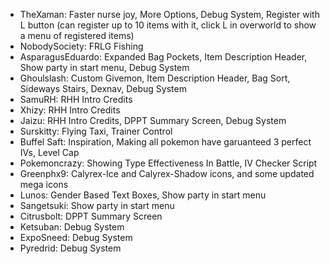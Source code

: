 - TheXaman: Faster nurse joy, More Options, Debug System, Register with L button (can register up to 10 items with it, click L in overworld to show a menu of registered items)
- NobodySociety: FRLG Fishing
- AsparagusEduardo: Expanded Bag Pockets, Item Description Header, Show party in start menu, Debug System
- Ghoulslash: Custom Givemon, Item Description Header, Bag Sort, Sideways Stairs, Dexnav, Debug System
- SamuRH: RHH Intro Credits
- Xhizy: RHH Intro Credits
- Jaizu: RHH Intro Credits, DPPT Summary Screen, Debug System
- Surskitty: Flying Taxi, Trainer Control
- Buffel Saft: Inspiration, Making all pokemon have garuanteed 3 perfect IVs, Level Cap
- Pokemoncrazy: Showing Type Effectiveness In Battle, IV Checker Script
- Greenphx9: Calyrex-Ice and Calyrex-Shadow icons, and some updated mega icons
- Lunos: Gender Based Text Boxes, Show party in start menu
- Sangetsuki: Show party in start menu
- Citrusbolt: DPPT Summary Screen
- Ketsuban: Debug System
- ExpoSneed: Debug System
- Pyredrid: Debug System
